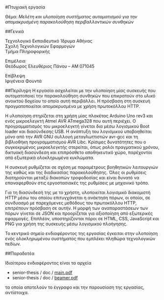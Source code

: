 #Πτυχιακή εργασία

Θέμα: *Μελέτη και υλοποίηση συστήματος αυτοματισμού
για την απομακρυσμένη παρακολούθηση
περιβαλλοντικών συνθηκών*


##Γενικά


Τεχνολογικό Εκπαιδευτικό Ίδρυμα Αθήνας  
Σχολή Τεχνολογικών Εφαρμογών  
Τμήμα Πληροφορικής

Επιμέλεια  
Θεόδωρος Ελευθέριος Πάνου – ΑΜ 071045

Επίβλεψη  
Ιφιγένεια Φουντά


##Περίληψη
Η εργασία ασχολείται με την υλοποίηση μίας συσκευής που αυτοματοποιεί την
παρακολούθηση συνθηκών που επικρατούν στο υλικό ανοικτού δοχείου το οποίο αυτή
περιβάλλει. Η πρόσβαση στη συσκευή πραγματοποιείται απομακρυσμένα με χρήση
πρωτοκόλλου HTTP.

Η υλοποίηση στηρίζεται στη χρήση μίας πλακέτας Arduino Uno rev3 και ενός
μικροελεγκτή Atmel AVR ATmega328 που αυτή περιέχει. Ο προγραμματισμός του
μικροελεγκτή γίνεται δια μέσω λογισμικού Boot loader και διασύνδεσης USB.
Η ανάπτυξη του λογισμικού υποβοηθείται μόνο από την AVR GNU συλλογή
μεταγλωττιστών avr-gcc και τη βιβλιοθήκη προγραμματισμού AVR Libc. Κρίσιμες
δυνατότητες που ο συγκεκριμένος μικροελεγκτής στερείται, όπως ρολόι πραγματικού
χρόνου, δικτυακή διασύνδεση και επιπρόσθετο αποθηκευτικό χώρο, παρέχονται από
εξωτερικά ολοκληρωμένα κυκλώματα.

Η συσκευή ρυθμίζεται σε σχέση με παραμέτρους βοηθητικών λειτουργιών της καθώς
και της διαδικασίας παρακολούθησης. Όλες οι ρυθμίσεις διατηρούνται μεταξύ
διακοπών τροφοδοσίας και είναι δυνατό να επαναφερθούν στις εργοστασιακές
της ρυθμίσεις με μηχανικό τρόπο.

Για τη διασύνδεσή της με το χρήστη, υλοποιείται λογισμικό διακομιστή HTTP μέσω
του οποίου επιτυγχάνεται η ανάκτηση πόρων, οι οποίοι, σε συνδυασμό με
παρεχόμενες μεθόδους του πρωτοκόλλου HTTP, επιτρέπουν πρόσβαση σε αυτήν.
Η μορφή των αναπαραστάσεων των πόρων γίνεται σε JSON και προορίζεται για
αξιοποίηση από εξωτερικές εφαρμογές. Επιπλέον, υποστηρίζονται πόροι σε HTML,
CSS, JavaScript και PNG για χρήση της συσκευής μέσω λογισμικού πλοήγησης.

Το κεντρικό σημείο ενδιαφέροντος της εργασίας έγκειται στην υλοποίηση ενός
ολοκληρωμένου συστήματος που εμπλέκει πληθώρα τεχνολογικών πεδίων.


##Παραδοτέα

Ιδιαίτερου ενδιαφέροντος είναι τα αρχεία

* senior-thesis / doc /
[main.pdf](https://github.com/tpanou/senior-thesis/blob/master/doc/main.pdf)
* senior-thesis / doc /
[beamer.pdf](https://github.com/tpanou/senior-thesis/blob/master/doc/beamer.pdf)

τα οποία αποτελούν το έγγραφο και την παρουσίαση της εργασίας, αντίστοιχα.
